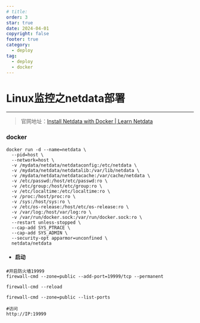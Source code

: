 ```yaml
---
# title:
order: 3
star: true
date: 2024-04-01
copyright: false
footer: true
category:
  - deploy
tag:
  - deploy
  - docker
---
```



# Linux监控之netdata部署

---


>官网地址：[Install Netdata with Docker | Learn Netdata](https://learn.netdata.cloud/docs/netdata-agent/installation/docker#recommended-way)



### docker

~~~shell
docker run -d --name=netdata \
  --pid=host \
  --network=host \
  -v /mydata/netdata/netdataconfig:/etc/netdata \
  -v /mydata/netdata/netdatalib:/var/lib/netdata \
  -v /mydata/netdata/netdatacache:/var/cache/netdata \
  -v /etc/passwd:/host/etc/passwd:ro \
  -v /etc/group:/host/etc/group:ro \
  -v /etc/localtime:/etc/localtime:ro \
  -v /proc:/host/proc:ro \
  -v /sys:/host/sys:ro \
  -v /etc/os-release:/host/etc/os-release:ro \
  -v /var/log:/host/var/log:ro \
  -v /var/run/docker.sock:/var/run/docker.sock:ro \
  --restart unless-stopped \
  --cap-add SYS_PTRACE \
  --cap-add SYS_ADMIN \
  --security-opt apparmor=unconfined \
  netdata/netdata

~~~



- #### 启动

~~~shell
#开启防火墙19999
firewall-cmd --zone=public --add-port=19999/tcp --permanent

firewall-cmd --reload

firewall-cmd --zone=public --list-ports

#访问
http://IP:19999
~~~

